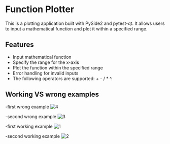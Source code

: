 # Function Plotter

This is a plotting application built with PySide2 and pytest-qt. It allows users to input a mathematical function and plot it within a specified range.

## Features

- Input mathematical function
- Specify the range for the x-axis
- Plot the function within the specified range
- Error handling for invalid inputs
- The following operators are supported: + - / * ^.

## Working VS wrong examples

-first wrong example
![4](https://github.com/mohamedmm9/sw_task_plot_function/assets/76888049/380298ed-783b-4f98-98c5-32050832838d)


-second wrong example
![3](https://github.com/mohamedmm9/sw_task_plot_function/assets/76888049/edbc8d95-9022-4597-83fe-bcc64cdc633e)


-first working example
![1](https://github.com/mohamedmm9/sw_task_plot_function/assets/76888049/1c1025ae-b006-4432-9422-123901dd4cbd)


-second working example
![2](https://github.com/mohamedmm9/sw_task_plot_function/assets/76888049/e452e900-07a7-46fc-8357-001d46c771ab)



